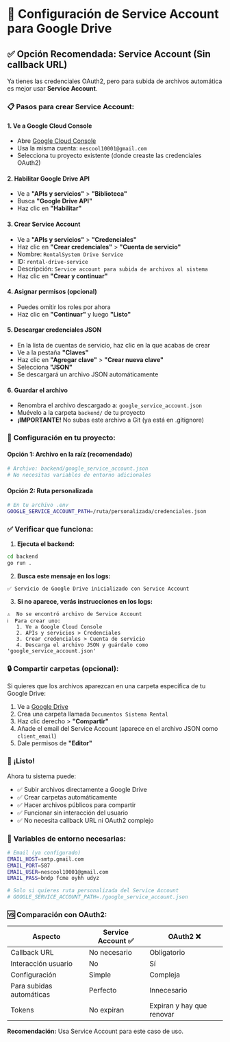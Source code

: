 # 🔧 Configuración de Service Account para Google Drive

## ✅ **Opción Recomendada: Service Account (Sin callback URL)**

Ya tienes las credenciales OAuth2, pero para subida de archivos automática es mejor usar **Service Account**.

### 📋 **Pasos para crear Service Account:**

#### 1. Ve a Google Cloud Console
- Abre [Google Cloud Console](https://console.cloud.google.com/)
- Usa la misma cuenta: `nescool10001@gmail.com`
- Selecciona tu proyecto existente (donde creaste las credenciales OAuth2)

#### 2. Habilitar Google Drive API
- Ve a **"APIs y servicios"** > **"Biblioteca"**
- Busca **"Google Drive API"**
- Haz clic en **"Habilitar"**

#### 3. Crear Service Account
- Ve a **"APIs y servicios"** > **"Credenciales"**
- Haz clic en **"Crear credenciales"** > **"Cuenta de servicio"**
- Nombre: `RentalSystem Drive Service`
- ID: `rental-drive-service`
- Descripción: `Service account para subida de archivos al sistema`
- Haz clic en **"Crear y continuar"**

#### 4. Asignar permisos (opcional)
- Puedes omitir los roles por ahora
- Haz clic en **"Continuar"** y luego **"Listo"**

#### 5. Descargar credenciales JSON
- En la lista de cuentas de servicio, haz clic en la que acabas de crear
- Ve a la pestaña **"Claves"**
- Haz clic en **"Agregar clave"** > **"Crear nueva clave"**
- Selecciona **"JSON"**
- Se descargará un archivo JSON automáticamente

#### 6. Guardar el archivo
- Renombra el archivo descargado a: `google_service_account.json`
- Muévelo a la carpeta `backend/` de tu proyecto
- **¡IMPORTANTE!** No subas este archivo a Git (ya está en .gitignore)

### 🎯 **Configuración en tu proyecto:**

#### Opción 1: Archivo en la raíz (recomendado)
```bash
# Archivo: backend/google_service_account.json
# No necesitas variables de entorno adicionales
```

#### Opción 2: Ruta personalizada
```bash
# En tu archivo .env
GOOGLE_SERVICE_ACCOUNT_PATH=/ruta/personalizada/credenciales.json
```

### ✅ **Verificar que funciona:**

1. **Ejecuta el backend:**
```bash
cd backend
go run .
```

2. **Busca este mensaje en los logs:**
```
✅ Servicio de Google Drive inicializado con Service Account
```

3. **Si no aparece, verás instrucciones en los logs:**
```
⚠️  No se encontró archivo de Service Account
ℹ️  Para crear uno:
   1. Ve a Google Cloud Console
   2. APIs y servicios > Credenciales
   3. Crear credenciales > Cuenta de servicio
   4. Descarga el archivo JSON y guárdalo como 'google_service_account.json'
```

### 🔒 **Compartir carpetas (opcional):**

Si quieres que los archivos aparezcan en una carpeta específica de tu Google Drive:

1. Ve a [Google Drive](https://drive.google.com)
2. Crea una carpeta llamada `Documentos Sistema Rental`
3. Haz clic derecho > **"Compartir"**
4. Añade el email del Service Account (aparece en el archivo JSON como `client_email`)
5. Dale permisos de **"Editor"**

### 🎉 **¡Listo!**

Ahora tu sistema puede:
- ✅ Subir archivos directamente a Google Drive
- ✅ Crear carpetas automáticamente
- ✅ Hacer archivos públicos para compartir
- ✅ Funcionar sin interacción del usuario
- ✅ No necesita callback URL ni OAuth2 complejo

### 🔧 **Variables de entorno necesarias:**

```bash
# Email (ya configurado)
EMAIL_HOST=smtp.gmail.com
EMAIL_PORT=587
EMAIL_USER=nescool10001@gmail.com
EMAIL_PASS=bndp fcme oyhh udyz

# Solo si quieres ruta personalizada del Service Account
# GOOGLE_SERVICE_ACCOUNT_PATH=./google_service_account.json
```

### 🆚 **Comparación con OAuth2:**

| Aspecto | Service Account ✅ | OAuth2 ❌ |
|---------|-------------------|------------|
| Callback URL | No necesario | Obligatorio |
| Interacción usuario | No | Sí |
| Configuración | Simple | Compleja |
| Para subidas automáticas | Perfecto | Innecesario |
| Tokens | No expiran | Expiran y hay que renovar |

**Recomendación:** Usa Service Account para este caso de uso. 